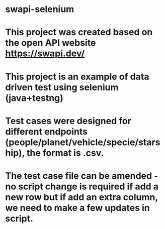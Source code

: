 # swapi-selenium
# This project was created based on the open API website https://swapi.dev/
# This project is an example of data driven test using selenium (java+testng)
# Test cases were designed for different endpoints (people/planet/vehicle/specie/starship), the format is .csv.
# The test case file can be amended - no script change is required if add a new row but if add an extra column, we need to make a few updates in script.
